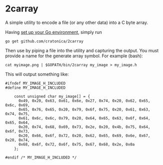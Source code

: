 2carray
=======

A simple utility to encode a file (or any other data) into a C byte array.

Having [set up your Go environment](http://golang.org/doc/install), simply run

    go get github.com/cratonica/2carray

Then use by piping a file into the utility and capturing the output. You must provide a name for the generate array symbol. For example (bash):

    cat myimage.png | $GOPATH/bin/2carray my_image > my_image.h

This will output something like:

    #ifndef MY_IMAGE_H_INCLUDED
    #define MY_IMAGE_H_INCLUDED

        const unsigned char my_image[] = {
          0x49, 0x20, 0x63, 0x61, 0x6e, 0x27, 0x74, 0x20, 0x62, 0x65, 0x6c, 0x69, 
          0x65, 0x76, 0x65, 0x20, 0x79, 0x6f, 0x75, 0x20, 0x61, 0x63, 0x74, 0x75, 
          0x61, 0x6c, 0x6c, 0x79, 0x20, 0x64, 0x65, 0x63, 0x6f, 0x64, 0x65, 0x64, 
          0x20, 0x74, 0x68, 0x69, 0x73, 0x2e, 0x20, 0x4b, 0x75, 0x64, 0x6f, 0x73, 
          0x20, 0x66, 0x6f, 0x72, 0x20, 0x62, 0x65, 0x69, 0x6e, 0x67, 0x20, 0x74, 
          0x68, 0x6f, 0x72, 0x6f, 0x75, 0x67, 0x68, 0x2e, 0x0a
        };

    #endif /* MY_IMAGE_H_INCLUDED */
